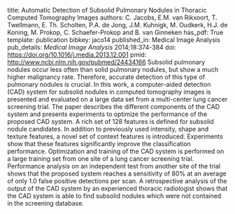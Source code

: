 title: Automatic Detection of Subsolid Pulmonary Nodules in Thoracic Computed Tomography Images
authors: C. Jacobs, E.M. van Rikxoort, T. Twellmann, E. Th. Scholten, P.A. de Jong, J.M. Kuhnigk, M. Oudkerk, H.J. de Koning, M. Prokop, C. Schaefer-Prokop and B. van Ginneken
has_pdf: True
template: publication
bibkey: jaco14
published_in: Medical Image Analysis
pub_details: <i>Medical Image Analysis</i> 2014;18:374-384
doi: https://doi.org/10.1016/j.media.2013.12.001
pmid: http://www.ncbi.nlm.nih.gov/pubmed/24434166
Subsolid pulmonary nodules occur less often than solid pulmonary nodules, but show a much higher malignancy rate. Therefore, accurate detection of this type of pulmonary nodules is crucial. In this work, a computer-aided detection (CAD) system for subsolid nodules in computed tomography images is presented and evaluated on a large data set from a multi-center lung cancer screening trial. The paper describes the different components of the CAD system and presents experiments to optimize the performance of the proposed CAD system. A rich set of 128 features is defined for subsolid nodule candidates. In addition to previously used intensity, shape and texture features, a novel set of context features is introduced. Experiments show that these features significantly improve the classification performance. Optimization and training of the CAD system is performed on a large training set from one site of a lung cancer screening trial. Performance analysis on an independent test from another site of the trial shows that the proposed system reaches a sensitivity of 80% at an average of only 1.0 false positive detections per scan. A retrospective analysis of the output of the CAD system by an experienced thoracic radiologist shows that the CAD system is able to find subsolid nodules which were not contained in the screening database.

